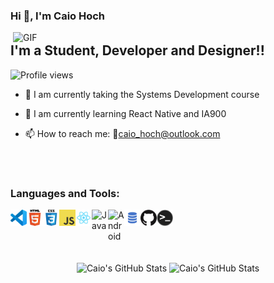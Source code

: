 ### Hi 👋, I'm Caio Hoch 

<img align="right" alt="GIF" src="https://c.tenor.com/2uyENRmiUt0AAAAC/coding.gif" width="500" />


## I'm a Student, Developer and Designer!!

<p align="left"> <img src="https://komarev.com/ghpvc/?username=HoCH-DS&color=blue" alt="Profile views" /> </p>

- 🔭 I am currently taking the Systems Development course

- 🌱 I am currently learning React Native and IA900

- 📫 How to reach me: 📩caio_hoch@outlook.com

<br>
<br>

### Languages and Tools:
<img align="left" alt="Visual Studio Code" width="26px" src="https://raw.githubusercontent.com/github/explore/80688e429a7d4ef2fca1e82350fe8e3517d3494d/topics/visual-studio-code/visual-studio-code.png" />

<img align="left" alt="HTML5" width="26px" src="https://raw.githubusercontent.com/github/explore/80688e429a7d4ef2fca1e82350fe8e3517d3494d/topics/html/html.png" />

<img align="left" alt="CSS3" width="26px" src="https://raw.githubusercontent.com/github/explore/80688e429a7d4ef2fca1e82350fe8e3517d3494d/topics/css/css.png" />

<img align="left" alt="JavaScript" width="26px" src="https://raw.githubusercontent.com/github/explore/80688e429a7d4ef2fca1e82350fe8e3517d3494d/topics/javascript/javascript.png" />

<img align="left" alt="React" width="26px" src="https://raw.githubusercontent.com/github/explore/80688e429a7d4ef2fca1e82350fe8e3517d3494d/topics/react/react.png" />

<img align="left" alt="Java" width="26px" src="https://camo.githubusercontent.com/8d1452c2b69fb2a42cf6f3889ff9659a7d35e42cbb45935f5790e81371039fb1/68747470733a2f2f69636f6e2d6c6962726172792e636f6d2f696d616765732f6a6176612d69636f6e2d706e672f6a6176612d69636f6e2d706e672d31352e6a7067" />

<img align="left" alt="Android" width="26px" src="https://cdn.worldvectorlogo.com/logos/android-studio-1.svg" />

<img align="left" alt="SQL" width="26px" src="https://raw.githubusercontent.com/github/explore/80688e429a7d4ef2fca1e82350fe8e3517d3494d/topics/sql/sql.png" />

<img align="left" alt="GitHub" width="26px" src="https://raw.githubusercontent.com/github/explore/78df643247d429f6cc873026c0622819ad797942/topics/github/github.png" />

<img align="left" alt="Terminal" width="26px" src="https://raw.githubusercontent.com/github/explore/80688e429a7d4ef2fca1e82350fe8e3517d3494d/topics/terminal/terminal.png" />


<br />
<br />
<br />
<br />
<br />

<div align="center">

  <img height="210em" alt="Caio's GitHub Stats" src="https://github-readme-stats.vercel.app/api?username=HoCH-DS&show_icons=true&hide_border=false" />

  <img height="210em" alt="Caio's GitHub Stats" src="https://github-readme-stats.vercel.app/api/top-langs/?username=HoCH-DS&layout=compact" />

</div>

